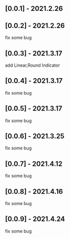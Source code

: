 ## [0.0.1] - 2021.2.26
## [0.0.2] - 2021.2.26
fix some bug
## [0.0.3] - 2021.3.17
add Linear,Round Indicator
## [0.0.4] - 2021.3.17
fix some bug
## [0.0.5] - 2021.3.17
fix some bug
## [0.0.6] - 2021.3.25
fix some bug
## [0.0.7] - 2021.4.12
fix some bug
## [0.0.8] - 2021.4.16
fix some bug
## [0.0.9] - 2021.4.24
fix some bug

